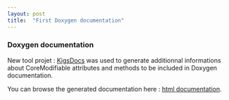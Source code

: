 ```yaml
---
layout: post
title:  "First Doxygen documentation"
---
```


### Doxygen documentation

New tool projet : [KigsDocs](https://github.com/Kigs-framework/kigs/tree/master/tools/KigsDocs) was used to generate additionnal informations about CoreModifiable attributes and methods to be included in Doxygen documentation.

You can browse the generated documentation here : [html documentation](https://kigs-framework.org/TechnicalDoc/html/).



 

